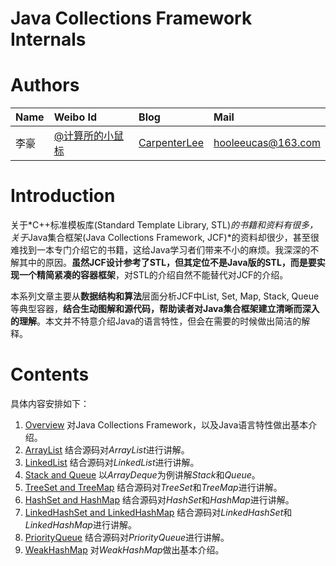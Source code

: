 # Java Collections Framework Internals

# Authors

| Name | Weibo Id | Blog | Mail |
|:-----------|:-------------|:-------------|:-----------|
| 李豪 |[@计算所的小鼠标](http://weibo.com/icttinymouse) | [CarpenterLee](http://www.cnblogs.com/CarpenterLee/) | hooleeucas@163.com |

# Introduction

关于*C++标准模板库(Standard Template Library, STL)*的书籍和资料有很多，关于*Java集合框架(Java Collections Framework, JCF)*的资料却很少，甚至很难找到一本专门介绍它的书籍，这给Java学习者们带来不小的麻烦。我深深的不解其中的原因。**虽然JCF设计参考了STL，但其定位不是Java版的STL，而是要实现一个精简紧凑的容器框架**，对STL的介绍自然不能替代对JCF的介绍。

本系列文章主要从**数据结构和算法**层面分析JCF中List, Set, Map, Stack, Queue等典型容器，**结合生动图解和源代码，帮助读者对Java集合框架建立清晰而深入的理解**。本文并不特意介绍Java的语言特性，但会在需要的时候做出简洁的解释。

# Contents

具体内容安排如下：

1. [Overview](https://github.com/CarpenterLee/JCFInternals/blob/master/markdown/1-Overview.md) 对Java Collections Framework，以及Java语言特性做出基本介绍。
2. [ArrayList](https://github.com/CarpenterLee/JCFInternals/blob/master/markdown/2-ArrayList.md) 结合源码对*ArrayList*进行讲解。
3. [LinkedList](https://github.com/CarpenterLee/JCFInternals/blob/master/markdown/3-LinkedList.md) 结合源码对*LinkedList*进行讲解。
4. [Stack and Queue](https://github.com/CarpenterLee/JCFInternals/blob/master/markdown/4-Stack%20and%20Queue.md) 以*ArrayDeque*为例讲解*Stack*和*Queue*。
5. [TreeSet and TreeMap](https://github.com/CarpenterLee/JCFInternals/blob/master/markdown/5-TreeSet%20and%20TreeMap.md) 结合源码对*TreeSet*和*TreeMap*进行讲解。
6. [HashSet and HashMap](https://github.com/CarpenterLee/JCFInternals/blob/master/markdown/6-HashSet%20and%20HashMap.md) 结合源码对*HashSet*和*HashMap*进行讲解。
7. [LinkedHashSet and LinkedHashMap](https://github.com/CarpenterLee/JCFInternals/blob/master/markdown/7-LinkedHashSet%20and%20LinkedHashMap.md) 结合源码对*LinkedHashSet*和*LinkedHashMap*进行讲解。
8. [PriorityQueue](https://github.com/CarpenterLee/JCFInternals/blob/master/markdown/8-PriorityQueue.md) 结合源码对*PriorityQueue*进行讲解。
9. [WeakHashMap](https://github.com/CarpenterLee/JCFInternals/blob/master/markdown/9-WeakHashMap.md) 对*WeakHashMap*做出基本介绍。
